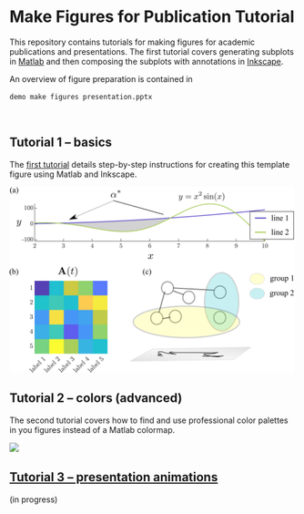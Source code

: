 # Make Figures for Publication Tutorial
This repository contains tutorials for making figures for academic publications and presentations. The first tutorial covers generating subplots in [Matlab](https://www.mathworks.com/products/matlab.html) and then composing the subplots with annotations in [Inkscape](https://inkscape.org/).

An overview of figure preparation is contained in 

    demo make figures presentation.pptx

<br/>

## Tutorial 1 &ndash; basics
The [first tutorial](Tutorial_1_basics/README.md) details step-by-step instructions for creating this template figure using Matlab and Inkscape.

<img src="Tutorial 1 - basics/figures/pngs_for_readme/demo_panel.png" width="500">

<br/>

## Tutorial 2 &ndash; colors (advanced)

The second tutorial covers how to find and use professional color palettes in you figures instead of a Matlab colormap.

<img src="Tutorial 2 - colors (advanced)/figures/pngs_for_readme/colors.png" width="500">

<br/>

## [Tutorial 3 &ndash; presentation animations](Tutorial_3_presentation_animations/README.md)
(in progress)

